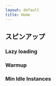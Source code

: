 ```yaml
---
layout: default
title: Home
---
```


## スピンアップ

### Lazy loading

### Warmup

### Min Idle Instances

## 

